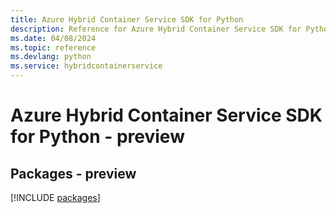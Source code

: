 ```yaml
---
title: Azure Hybrid Container Service SDK for Python
description: Reference for Azure Hybrid Container Service SDK for Python
ms.date: 04/08/2024
ms.topic: reference
ms.devlang: python
ms.service: hybridcontainerservice
---
```

# Azure Hybrid Container Service SDK for Python - preview
## Packages - preview
[!INCLUDE [packages](hybrid-container-service-index.md)]